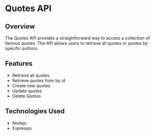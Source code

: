 # Quotes API

## Overview

The Quotes API provides a straightforward way to access a collection of famous quotes. The API allows users to retrieve all quotes or quotes by specific authors. 

## Features

- Retrieve all quotes
- Retrieve quotes from by id
- Create new quotes
- Update quotes
- Delete Quotes

## Technologies Used
- Nodejs
- Expressjs